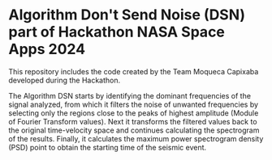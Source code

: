 
# Algorithm Don't Send Noise (DSN) part of Hackathon NASA Space Apps 2024

This repository includes the code created by the Team Moqueca Capixaba developed during the Hackathon.

The Algorithm DSN starts by identifying the dominant frequencies of the signal analyzed, from which it filters the noise of unwanted frequencies by selecting only the regions close to the peaks of highest amplitude (Module of Fourier Transform values). Next it transforms the filtered values back to the original time-velocity space and continues calculating the spectrogram of the results. Finally, it calculates the maximum power spectrogram density (PSD) point to obtain the starting time of the seismic event.

